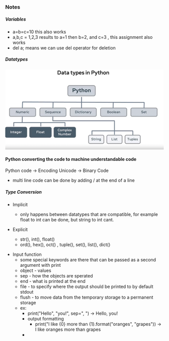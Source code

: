 ### Notes 

##### Variables

- a=b=c=10 this also works
- a,b,c = 1,2,3 results to a=1 then b=2, and c=3 , this assignment also works
- del a; means we can use del operator for deletion

##### Datatypes

![img.png](datatype.png)

#### Python converting the code to machine understandable code
Python code -> Encoding Unicode -> Binary Code

- multi line code can be done by adding / at the end of a line

##### Type Conversion

- Implicit
  - only happens between datatypes that are compatible, for example float to int can be done, but string to int cant.

- Explicit
  - str(), int(), float()  
  - ord(), hex(), oct() , tuple(), set(), list(), dict()

* Input function
  * some special keywords are there that can be passed as a second argument with print
  * object - values
  * sep - how the objects are sperated
  * end - what is printed at the end
  * file - to specify where the output should be printed to by default stdout
  * flush - to move data from the temporary storage to a permanent storage
  * ex:
    * print("Hello", "you!", sep=", ") -> Hello, you!
    * output formatting
      * print("I like {0} more than {1}.format("oranges", "grapes")) -> I like oranges more than grapes
    * 

